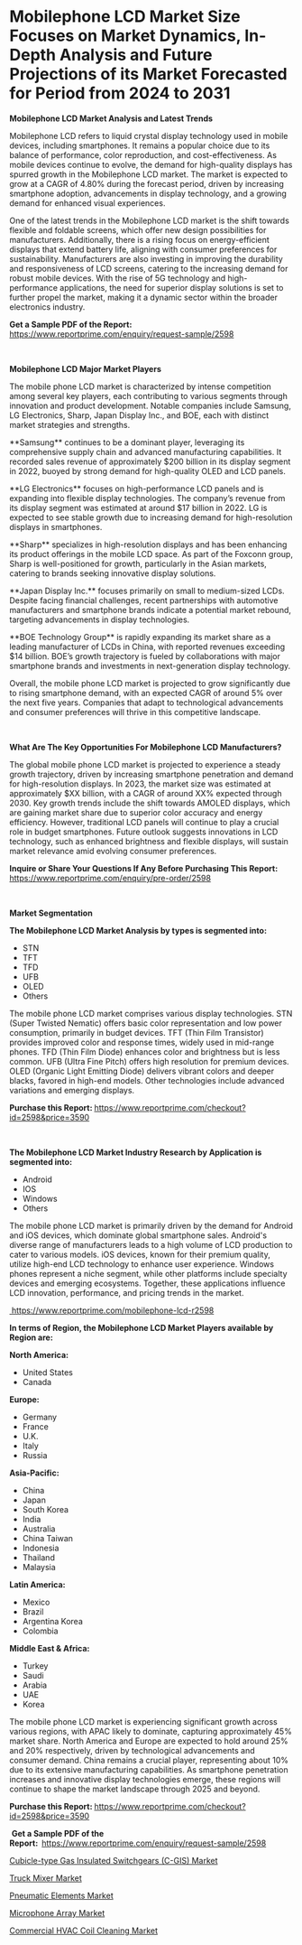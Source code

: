 <p><h1>Mobilephone LCD Market Size Focuses on Market Dynamics, In-Depth Analysis and Future Projections of its Market Forecasted for Period from 2024 to 2031</h1></p><p><strong>Mobilephone LCD Market Analysis and Latest Trends</strong></p>
<p><p>Mobilephone LCD refers to liquid crystal display technology used in mobile devices, including smartphones. It remains a popular choice due to its balance of performance, color reproduction, and cost-effectiveness. As mobile devices continue to evolve, the demand for high-quality displays has spurred growth in the Mobilephone LCD market. The market is expected to grow at a CAGR of 4.80% during the forecast period, driven by increasing smartphone adoption, advancements in display technology, and a growing demand for enhanced visual experiences.</p><p>One of the latest trends in the Mobilephone LCD market is the shift towards flexible and foldable screens, which offer new design possibilities for manufacturers. Additionally, there is a rising focus on energy-efficient displays that extend battery life, aligning with consumer preferences for sustainability. Manufacturers are also investing in improving the durability and responsiveness of LCD screens, catering to the increasing demand for robust mobile devices. With the rise of 5G technology and high-performance applications, the need for superior display solutions is set to further propel the market, making it a dynamic sector within the broader electronics industry.</p></p>
<p><strong>Get a Sample PDF of the Report:&nbsp;</strong> <a href="https://www.reportprime.com/enquiry/request-sample/2598">https://www.reportprime.com/enquiry/request-sample/2598</a></p>
<p>&nbsp;</p>
<p><strong>Mobilephone LCD Major Market Players</strong></p>
<p><p>The mobile phone LCD market is characterized by intense competition among several key players, each contributing to various segments through innovation and product development. Notable companies include Samsung, LG Electronics, Sharp, Japan Display Inc., and BOE, each with distinct market strategies and strengths.</p><p>**Samsung** continues to be a dominant player, leveraging its comprehensive supply chain and advanced manufacturing capabilities. It recorded sales revenue of approximately $200 billion in its display segment in 2022, buoyed by strong demand for high-quality OLED and LCD panels.</p><p>**LG Electronics** focuses on high-performance LCD panels and is expanding into flexible display technologies. The company’s revenue from its display segment was estimated at around $17 billion in 2022. LG is expected to see stable growth due to increasing demand for high-resolution displays in smartphones.</p><p>**Sharp** specializes in high-resolution displays and has been enhancing its product offerings in the mobile LCD space. As part of the Foxconn group, Sharp is well-positioned for growth, particularly in the Asian markets, catering to brands seeking innovative display solutions.</p><p>**Japan Display Inc.** focuses primarily on small to medium-sized LCDs. Despite facing financial challenges, recent partnerships with automotive manufacturers and smartphone brands indicate a potential market rebound, targeting advancements in display technologies.</p><p>**BOE Technology Group** is rapidly expanding its market share as a leading manufacturer of LCDs in China, with reported revenues exceeding $14 billion. BOE’s growth trajectory is fueled by collaborations with major smartphone brands and investments in next-generation display technology.</p><p>Overall, the mobile phone LCD market is projected to grow significantly due to rising smartphone demand, with an expected CAGR of around 5% over the next five years. Companies that adapt to technological advancements and consumer preferences will thrive in this competitive landscape.</p></p>
<p>&nbsp;</p>
<p><strong>What Are The Key Opportunities For Mobilephone LCD Manufacturers?</strong></p>
<p><p>The global mobile phone LCD market is projected to experience a steady growth trajectory, driven by increasing smartphone penetration and demand for high-resolution displays. In 2023, the market size was estimated at approximately $XX billion, with a CAGR of around XX% expected through 2030. Key growth trends include the shift towards AMOLED displays, which are gaining market share due to superior color accuracy and energy efficiency. However, traditional LCD panels will continue to play a crucial role in budget smartphones. Future outlook suggests innovations in LCD technology, such as enhanced brightness and flexible displays, will sustain market relevance amid evolving consumer preferences.</p></p>
<p><strong>Inquire or Share Your Questions If Any Before Purchasing This Report:</strong> <a href="https://www.reportprime.com/enquiry/pre-order/2598">https://www.reportprime.com/enquiry/pre-order/2598</a></p>
<p>&nbsp;</p>
<p><strong>Market Segmentation</strong></p>
<p><strong>The Mobilephone LCD Market Analysis by types is segmented into:</strong></p>
<p><ul><li>STN</li><li>TFT</li><li>TFD</li><li>UFB</li><li>OLED</li><li>Others</li></ul></p>
<p><p>The mobile phone LCD market comprises various display technologies. STN (Super Twisted Nematic) offers basic color representation and low power consumption, primarily in budget devices. TFT (Thin Film Transistor) provides improved color and response times, widely used in mid-range phones. TFD (Thin Film Diode) enhances color and brightness but is less common. UFB (Ultra Fine Pitch) offers high resolution for premium devices. OLED (Organic Light Emitting Diode) delivers vibrant colors and deeper blacks, favored in high-end models. Other technologies include advanced variations and emerging displays.</p></p>
<p><strong>Purchase this Report:&nbsp;</strong><a href="https://www.reportprime.com/checkout?id=2598&price=3590">https://www.reportprime.com/checkout?id=2598&price=3590</a></p>
<p>&nbsp;</p>
<p><strong>The Mobilephone LCD Market Industry Research by Application is segmented into:</strong></p>
<p><ul><li>Android</li><li>IOS</li><li>Windows</li><li>Others</li></ul></p>
<p><p>The mobile phone LCD market is primarily driven by the demand for Android and iOS devices, which dominate global smartphone sales. Android's diverse range of manufacturers leads to a high volume of LCD production to cater to various models. iOS devices, known for their premium quality, utilize high-end LCD technology to enhance user experience. Windows phones represent a niche segment, while other platforms include specialty devices and emerging ecosystems. Together, these applications influence LCD innovation, performance, and pricing trends in the market.</p></p>
<p><a href="https://www.reportprime.com/mobilephone-lcd-r2598">&nbsp;https://www.reportprime.com/mobilephone-lcd-r2598</a></p>
<p><strong>In terms of Region, the Mobilephone LCD Market Players available by Region are:</strong></p>
<p>
    <p> <strong> North America: </strong>
        <ul>
            <li>United States</li>
            <li>Canada</li>
        </ul>
        </p> 
    <p> <strong> Europe: </strong>
        <ul>
            <li>Germany</li>
            <li>France</li>
            <li>U.K.</li>
            <li>Italy</li>
            <li>Russia</li>
        </ul>
        </p> 
    <p> <strong> Asia-Pacific: </strong>
        <ul>
            <li>China</li>
            <li>Japan</li>
            <li>South Korea</li>
            <li>India</li>
            <li>Australia</li>
            <li>China Taiwan</li>
            <li>Indonesia</li>
            <li>Thailand</li>
            <li>Malaysia</li>
        </ul>
        </p> 
    <p> <strong> Latin America: </strong>
        <ul>
            <li>Mexico</li>
            <li>Brazil</li>
            <li>Argentina Korea</li>
            <li>Colombia</li>
        </ul>
        </p> 
    <p> <strong> Middle East & Africa: </strong>
        <ul>
            <li>Turkey</li>
            <li>Saudi</li>
            <li>Arabia</li>
            <li>UAE</li>
            <li>Korea</li>
        </ul>
    </p>
    </p>
<p><p>The mobile phone LCD market is experiencing significant growth across various regions, with APAC likely to dominate, capturing approximately 45% market share. North America and Europe are expected to hold around 25% and 20% respectively, driven by technological advancements and consumer demand. China remains a crucial player, representing about 10% due to its extensive manufacturing capabilities. As smartphone penetration increases and innovative display technologies emerge, these regions will continue to shape the market landscape through 2025 and beyond.</p></p>
<p><strong>Purchase this Report: </strong><a href="https://www.reportprime.com/checkout?id=2598&price=3590">https://www.reportprime.com/checkout?id=2598&price=3590</a></p>
<p>&nbsp;<strong>Get a Sample PDF of the Report:&nbsp;&nbsp;</strong><a href="https://www.reportprime.com/enquiry/request-sample/2598">https://www.reportprime.com/enquiry/request-sample/2598</a></p>
<p><strong></strong></p>
<p><p><a href="https://issuu.com/reportprime-2/docs/cubicle-type-gas-insulated-switchge_0a6f6283c7f9c1">Cubicle-type Gas Insulated Switchgears (C-GIS) Market</a></p><p><a href="https://www.linkedin.com/pulse/unveiling-market-trends-global-truck-mixer-growth-regional-j172f?trackingId=2YjhquKySW%2BNAh8bE87WOg%3D%3D">Truck Mixer Market</a></p><p><a href="https://github.com/santosh758595/Market-Research-Report-List-6/blob/main/pneumatic-elements-market.md">Pneumatic Elements Market</a></p><p><a href="https://github.com/elizabethdagraca/Market-Research-Report-List-4/blob/main/microphone-array-market.md">Microphone Array Market</a></p><p><a href="https://www.linkedin.com/pulse/commercial-hvac-coil-cleaning-market-growth-segmentation-7yy2f?trackingId=mDKeVRZZQkSGWHNaNHYI3w%3D%3D">Commercial HVAC Coil Cleaning Market</a></p></p>